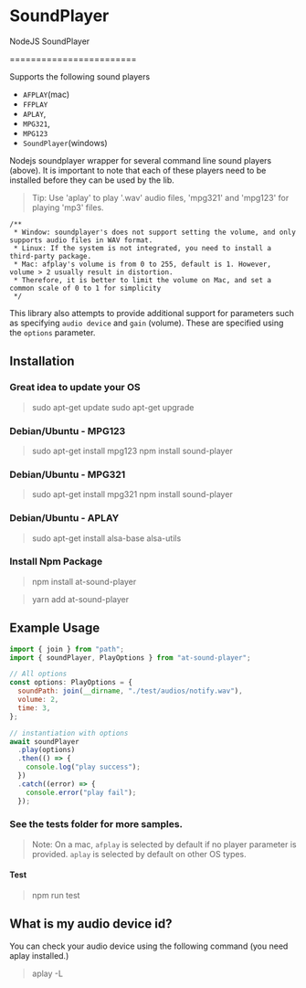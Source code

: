# SoundPlayer

NodeJS SoundPlayer

========================

Supports the following sound players

- `AFPLAY`(mac)
- `FFPLAY`
- `APLAY`,
- `MPG321`,
- `MPG123`
- `SoundPlayer`(windows)

Nodejs soundplayer wrapper for several command line sound players (above). It is important to note that each of these players need to be installed before they can be used by the lib.

> Tip: Use 'aplay' to play '.wav' audio files, 'mpg321' and 'mpg123' for playing 'mp3' files.

    /**
     * Window: soundplayer's does not support setting the volume, and only supports audio files in WAV format.
     * Linux: If the system is not integrated, you need to install a third-party package.
     * Mac: afplay's volume is from 0 to 255, default is 1. However, volume > 2 usually result in distortion.
     * Therefore, it is better to limit the volume on Mac, and set a common scale of 0 to 1 for simplicity
     */

This library also attempts to provide additional support for parameters such as specifying `audio device` and `gain` (volume). These are specified using the `options` parameter.

## Installation

### Great idea to update your OS

> sudo apt-get update
> sudo apt-get upgrade

### Debian/Ubuntu - MPG123

> sudo apt-get install mpg123
> npm install sound-player

### Debian/Ubuntu - MPG321

> sudo apt-get install mpg321
> npm install sound-player

### Debian/Ubuntu - APLAY

> sudo apt-get install alsa-base alsa-utils

### Install Npm Package

> npm install at-sound-player

> yarn add at-sound-player

## Example Usage

```javascript
import { join } from "path";
import { soundPlayer, PlayOptions } from "at-sound-player";

// All options
const options: PlayOptions = {
  soundPath: join(__dirname, "./test/audios/notify.wav"),
  volume: 2,
  time: 3,
};

// instantiation with options
await soundPlayer
  .play(options)
  .then(() => {
    console.log("play success");
  })
  .catch((error) => {
    console.error("play fail");
  });
```

### See the tests folder for more samples.

> Note: On a mac, `afplay` is selected by default if no player parameter is provided. `aplay` is selected by default on other OS types.

#### Test

> npm run test

## What is my audio device id?

You can check your audio device using the following command (you need aplay installed.)

> aplay -L
